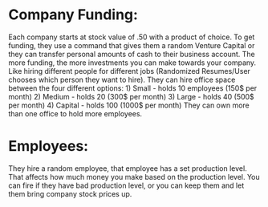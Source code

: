 # Company Funding:
Each company starts at stock value of .50 with a product of choice. To get funding, they use a command that gives them a      random Venture Capital or they can transfer personal amounts of cash to their business account. The more funding, the more investments you can make towards your company. Like hiring different people for different jobs (Randomized Resumes/User chooses which person they want to hire). 
  They can hire office space between the four different options:
    1) Small - holds 10 employees (150$ per month)
    2) Medium - holds 20 (300$ per month)
    3) Large - holds 40 (500$ per month)
    4) Capital - holds 100 (1000$ per month)
   They can own more than one office to hold more employees.
 
# Employees:
They hire a random employee, that employee has a set production level. That affects how much money you make based on the production level. You can fire if they have bad production level, or you can keep them and let them bring company stock prices up.
  
